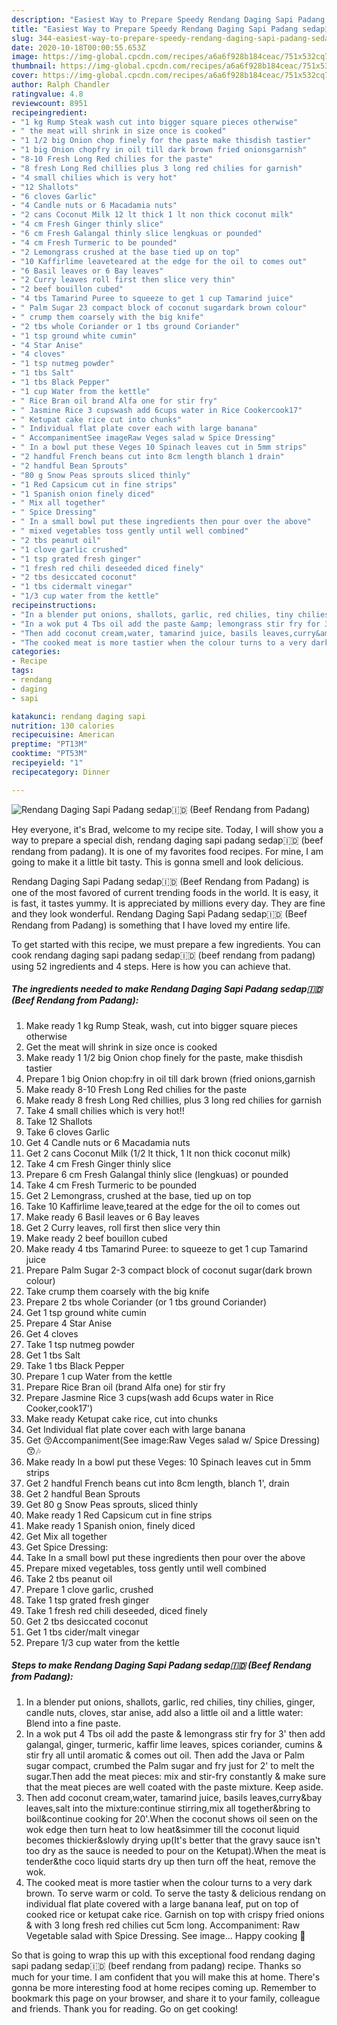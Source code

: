 ```yaml
---
description: "Easiest Way to Prepare Speedy Rendang Daging Sapi Padang sedap🇮🇩 (Beef Rendang from Padang)"
title: "Easiest Way to Prepare Speedy Rendang Daging Sapi Padang sedap🇮🇩 (Beef Rendang from Padang)"
slug: 344-easiest-way-to-prepare-speedy-rendang-daging-sapi-padang-sedap-beef-rendang-from-padang
date: 2020-10-18T00:00:55.653Z
image: https://img-global.cpcdn.com/recipes/a6a6f928b184ceac/751x532cq70/rendang-daging-sapi-padang-sedap🇮🇩-beef-rendang-from-padang-recipe-main-photo.jpg
thumbnail: https://img-global.cpcdn.com/recipes/a6a6f928b184ceac/751x532cq70/rendang-daging-sapi-padang-sedap🇮🇩-beef-rendang-from-padang-recipe-main-photo.jpg
cover: https://img-global.cpcdn.com/recipes/a6a6f928b184ceac/751x532cq70/rendang-daging-sapi-padang-sedap🇮🇩-beef-rendang-from-padang-recipe-main-photo.jpg
author: Ralph Chandler
ratingvalue: 4.8
reviewcount: 8951
recipeingredient:
- "1 kg Rump Steak wash cut into bigger square pieces otherwise"
- " the meat will shrink in size once is cooked"
- "1 1/2 big Onion chop finely for the paste make thisdish tastier"
- "1 big Onion chopfry in oil till dark brown fried onionsgarnish"
- "8-10 Fresh Long Red chilies for the paste"
- "8 fresh Long Red chillies plus 3 long red chilies for garnish"
- "4 small chilies which is very hot"
- "12 Shallots"
- "6 cloves Garlic"
- "4 Candle nuts or 6 Macadamia nuts"
- "2 cans Coconut Milk 12 lt thick 1 lt non thick coconut milk"
- "4 cm Fresh Ginger thinly slice"
- "6 cm Fresh Galangal thinly slice lengkuas or pounded"
- "4 cm Fresh Turmeric to be pounded"
- "2 Lemongrass crushed at the base tied up on top"
- "10 Kaffirlime leaveteared at the edge for the oil to comes out"
- "6 Basil leaves or 6 Bay leaves"
- "2 Curry leaves roll first then slice very thin"
- "2 beef bouillon cubed"
- "4 tbs Tamarind Puree to squeeze to get 1 cup Tamarind juice"
- " Palm Sugar 23 compact block of coconut sugardark brown colour"
- " crump them coarsely with the big knife"
- "2 tbs whole Coriander or 1 tbs ground Coriander"
- "1 tsp ground white cumin"
- "4 Star Anise"
- "4 cloves"
- "1 tsp nutmeg powder"
- "1 tbs Salt"
- "1 tbs Black Pepper"
- "1 cup Water from the kettle"
- " Rice Bran oil brand Alfa one for stir fry"
- " Jasmine Rice 3 cupswash add 6cups water in Rice Cookercook17"
- " Ketupat cake rice cut into chunks"
- " Individual flat plate cover each with large banana"
- " AccompanimentSee imageRaw Veges salad w Spice Dressing"
- " In a bowl put these Veges 10 Spinach leaves cut in 5mm strips"
- "2 handful French beans cut into 8cm length blanch 1 drain"
- "2 handful Bean Sprouts"
- "80 g Snow Peas sprouts sliced thinly"
- "1 Red Capsicum cut in fine strips"
- "1 Spanish onion finely diced"
- " Mix all together"
- " Spice Dressing"
- " In a small bowl put these ingredients then pour over the above"
- " mixed vegetables toss gently until well combined"
- "2 tbs peanut oil"
- "1 clove garlic crushed"
- "1 tsp grated fresh ginger"
- "1 fresh red chili deseeded diced finely"
- "2 tbs desiccated coconut"
- "1 tbs cidermalt vinegar"
- "1/3 cup water from the kettle"
recipeinstructions:
- "In a blender put onions, shallots, garlic, red chilies, tiny chilies, ginger, candle nuts, cloves, star anise, add also a little oil and a little water: Blend into a fine paste."
- "In a wok put 4 Tbs oil add the paste &amp; lemongrass stir fry for 3&#39; then add galangal, ginger, turmeric, kaffir lime leaves, spices coriander, cumins &amp; stir fry all until aromatic &amp; comes out oil. Then add the Java or Palm sugar compact, crumbed the Palm sugar and fry just for 2&#39; to melt the sugar.Then add the meat pieces: mix and stir-fry constantly &amp; make sure that the meat pieces are well coated with the paste mixture. Keep aside."
- "Then add coconut cream,water, tamarind juice, basils leaves,curry&amp;bay leaves,salt into the mixture:continue stirring,mix all together&amp;bring to boil&amp;continue cooking for 20&#39;.When the coconut shows oil seen on the wok edge then turn heat to low heat&amp;simmer till the coconut liquid becomes thickier&amp;slowly drying up(It&#39;s better that the gravy sauce isn&#39;t too dry as the sauce is needed to pour on the Ketupat).When the meat is tender&amp;the coco liquid starts dry up then turn off the heat, remove the wok."
- "The cooked meat is more tastier when the colour turns to a very dark brown. To serve warm or cold. To serve the tasty &amp; delicious rendang on individual flat plate covered with a large banana leaf, put on top of cooked rice or ketupat cake rice. Garnish on top with crispy fried onions &amp; with 3 long fresh red chilies cut 5cm long. Accompaniment: Raw Vegetable salad with Spice Dressing. See image... Happy cooking 🤗"
categories:
- Recipe
tags:
- rendang
- daging
- sapi

katakunci: rendang daging sapi 
nutrition: 130 calories
recipecuisine: American
preptime: "PT13M"
cooktime: "PT53M"
recipeyield: "1"
recipecategory: Dinner

---
```



![Rendang Daging Sapi Padang sedap🇮🇩 (Beef Rendang from Padang)](https://img-global.cpcdn.com/recipes/a6a6f928b184ceac/751x532cq70/rendang-daging-sapi-padang-sedap🇮🇩-beef-rendang-from-padang-recipe-main-photo.jpg)

Hey everyone, it's Brad, welcome to my recipe site. Today, I will show you a way to prepare a special dish, rendang daging sapi padang sedap🇮🇩 (beef rendang from padang). It is one of my favorites food recipes. For mine, I am going to make it a little bit tasty. This is gonna smell and look delicious.

Rendang Daging Sapi Padang sedap🇮🇩 (Beef Rendang from Padang) is one of the most favored of current trending foods in the world. It is easy, it is fast, it tastes yummy. It is appreciated by millions every day. They are fine and they look wonderful. Rendang Daging Sapi Padang sedap🇮🇩 (Beef Rendang from Padang) is something that I have loved my entire life.




To get started with this recipe, we must prepare a few ingredients. You can cook rendang daging sapi padang sedap🇮🇩 (beef rendang from padang) using 52 ingredients and 4 steps. Here is how you can achieve that.

<!--inarticleads1-->

##### The ingredients needed to make Rendang Daging Sapi Padang sedap🇮🇩 (Beef Rendang from Padang):

1. Make ready 1 kg Rump Steak, wash, cut into bigger square pieces otherwise
1. Get  the meat will shrink in size once is cooked
1. Make ready 1 1/2 big Onion chop finely for the paste, make thisdish tastier
1. Prepare 1 big Onion chop:fry in oil till dark brown (fried onions,garnish
1. Make ready 8-10 Fresh Long Red chilies for the paste
1. Make ready 8 fresh Long Red chillies, plus 3 long red chilies for garnish
1. Take 4 small chilies which is very hot!!
1. Take 12 Shallots
1. Take 6 cloves Garlic
1. Get 4 Candle nuts or 6 Macadamia nuts
1. Get 2 cans Coconut Milk (1/2 lt thick, 1 lt non thick coconut milk)
1. Take 4 cm Fresh Ginger thinly slice
1. Prepare 6 cm Fresh Galangal thinly slice (lengkuas) or pounded
1. Take 4 cm Fresh Turmeric to be pounded
1. Get 2 Lemongrass, crushed at the base, tied up on top
1. Take 10 Kaffirlime leave,teared at the edge for the oil to comes out
1. Make ready 6 Basil leaves or 6 Bay leaves
1. Get 2 Curry leaves, roll first then slice very thin
1. Make ready 2 beef bouillon cubed
1. Make ready 4 tbs Tamarind Puree: to squeeze to get 1 cup Tamarind juice
1. Prepare  Palm Sugar 2-3 compact block of coconut sugar(dark brown colour)
1. Take  crump them coarsely with the big knife
1. Prepare 2 tbs whole Coriander (or 1 tbs ground Coriander)
1. Get 1 tsp ground white cumin
1. Prepare 4 Star Anise
1. Get 4 cloves
1. Take 1 tsp nutmeg powder
1. Get 1 tbs Salt
1. Take 1 tbs Black Pepper
1. Prepare 1 cup Water from the kettle
1. Prepare  Rice Bran oil (brand Alfa one) for stir fry
1. Prepare  Jasmine Rice 3 cups(wash add 6cups water in Rice Cooker,cook17&#39;)
1. Make ready  Ketupat cake rice, cut into chunks
1. Get  Individual flat plate cover each with large banana
1. Get  😚Accompaniment(See image:Raw Veges salad w/ Spice Dressing)😙🎶
1. Make ready  In a bowl put these Veges: 10 Spinach leaves cut in 5mm strips
1. Get 2 handful French beans cut into 8cm length, blanch 1&#39;, drain
1. Get 2 handful Bean Sprouts
1. Get 80 g Snow Peas sprouts, sliced thinly
1. Make ready 1 Red Capsicum cut in fine strips
1. Make ready 1 Spanish onion, finely diced
1. Get  Mix all together
1. Get  Spice Dressing:
1. Take  In a small bowl put these ingredients then pour over the above
1. Prepare  mixed vegetables, toss gently until well combined
1. Take 2 tbs peanut oil
1. Prepare 1 clove garlic, crushed
1. Take 1 tsp grated fresh ginger
1. Take 1 fresh red chili deseeded, diced finely
1. Get 2 tbs desiccated coconut
1. Get 1 tbs cider/malt vinegar
1. Prepare 1/3 cup water from the kettle




<!--inarticleads2-->

##### Steps to make Rendang Daging Sapi Padang sedap🇮🇩 (Beef Rendang from Padang):

1. In a blender put onions, shallots, garlic, red chilies, tiny chilies, ginger, candle nuts, cloves, star anise, add also a little oil and a little water: Blend into a fine paste.
1. In a wok put 4 Tbs oil add the paste &amp; lemongrass stir fry for 3&#39; then add galangal, ginger, turmeric, kaffir lime leaves, spices coriander, cumins &amp; stir fry all until aromatic &amp; comes out oil. Then add the Java or Palm sugar compact, crumbed the Palm sugar and fry just for 2&#39; to melt the sugar.Then add the meat pieces: mix and stir-fry constantly &amp; make sure that the meat pieces are well coated with the paste mixture. Keep aside.
1. Then add coconut cream,water, tamarind juice, basils leaves,curry&amp;bay leaves,salt into the mixture:continue stirring,mix all together&amp;bring to boil&amp;continue cooking for 20&#39;.When the coconut shows oil seen on the wok edge then turn heat to low heat&amp;simmer till the coconut liquid becomes thickier&amp;slowly drying up(It&#39;s better that the gravy sauce isn&#39;t too dry as the sauce is needed to pour on the Ketupat).When the meat is tender&amp;the coco liquid starts dry up then turn off the heat, remove the wok.
1. The cooked meat is more tastier when the colour turns to a very dark brown. To serve warm or cold. To serve the tasty &amp; delicious rendang on individual flat plate covered with a large banana leaf, put on top of cooked rice or ketupat cake rice. Garnish on top with crispy fried onions &amp; with 3 long fresh red chilies cut 5cm long. Accompaniment: Raw Vegetable salad with Spice Dressing. See image... Happy cooking 🤗




So that is going to wrap this up with this exceptional food rendang daging sapi padang sedap🇮🇩 (beef rendang from padang) recipe. Thanks so much for your time. I am confident that you will make this at home. There's gonna be more interesting food at home recipes coming up. Remember to bookmark this page on your browser, and share it to your family, colleague and friends. Thank you for reading. Go on get cooking!
